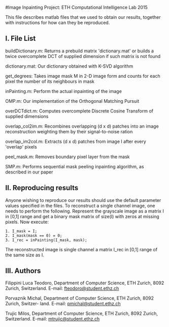 #Image Inpainting Project: ETH Computational Intelligence Lab 2015

This file describes matlab files that we used to obtain our results,
together with instructions for how can they be reproduced.

I. File List
------------
buildDictionary.m: Returns a prebuild matrix 'dictionary.mat' or builds a twice 			   overcomplete DCT of supplied dimension if such matrix is not found

dictionary.mat:    Our dictionary obtained with K-SVD algorithm

get_degrees:	   Takes image mask M in 2-D image form and counts for each pixel the 			   number of its neighbours in mask

inPainting.m:	   Perform the actual inpainting of the image

OMP.m:		   Our implementation of the Orthogonal Matching Pursuit

overDCTdict.m:	   Computes overcomplete Discrete Cosine Transform of supplied dimensions

overlap_col2im.m:  Recombines overlapping (d x d) patches into an image reconstruction 			   weighting them by their signal-to-noise ration

overlap_im2col.m:  Extracts (d x d) patches from image I after every 'overlap' pixels

peel_mask.m:	   Removes boundary pixel layer from the mask

SMP.m:		   Performs sequential mask peeling inpainting algorithm, as described in 		   our paper


II. Reproducing results
-----------------------

Anyone wishing to reproduce our results should use the default parameter values specified in the files. To reconstruct a single channel image, one needs to perform the following. Represent the grayscale image as a matrix I in [0,1] range and get a binary mask matrix of size(I) with zeros at missing pixels. Now execute:
	
	1. I_mask = I;
	2. I_mask(mask == 0) = 0;
	3. I_rec = inPainting(I_mask, mask);

The reconstructed image is single channel a matrix I_rec in [0,1] range of the same size as I.

III. Authors
------------

Filippini Luca Teodoro, Department of Computer Science, ETH Zurich, 8092 Zurich, Switzerland. E-mail: fteodoro@student.ethz.ch

Porvaznik Michal, Department of Computer Science, ETH Zurich, 8092 Zurich, Switzer-land. E-mail: pmichal@student.ethz.ch

Trujic Milos, Department of Computer Science, ETH Zurich, 8092 Zurich, Switzerland. E-mail: mtrujic@student.ethz.ch
